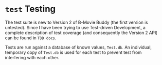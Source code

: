 # `test` Testing

The test suite is new to Version 2 of B-Movie Buddy (the first version is untested).  Since I have been trying to use Test-driven Development, a complete description of test coverage (and consequently the Version 2 API) can be found in `TDD docs`.

Tests are run against a database of known values, `Test.db`.  An individual, temporary copy of `Test.db` is used for each test to prevent test from interfering with each other.
